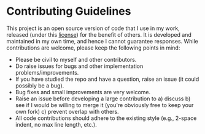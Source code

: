 # Contributing Guidelines

This project is an open source version of code that I use in my work, released (under this [license](LICENSE.md)) for the benefit of others. It is developed and maintained in my own time, and hence I cannot guarantee responses. While contributions are welcome, please keep the following points in mind:

- Please be civil to myself and other contributors.
- Do raise issues for bugs and other implementation problems/improvements.
- If you have studied the repo and have a question, raise an issue (it could possibly be a bug).
- Bug fixes and small improvements are very welcome.
- Raise an issue before developing a large contribution to a) discuss b) see if I would be willing to merge it (you're obviously free to keep your own fork) c) prevent overlap with others.
- All code contributions should adhere to the existing style (e.g., 2-space indent, no max line length, etc.).
